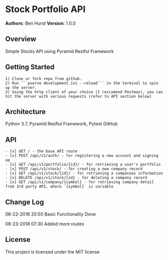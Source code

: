 # Stock Portfolio API
 **Authors**: Ben Hurst
 **Version**: 1.0.0
 ## Overview
 Simple Stocks API using Pyramid Restful Framework
 ## Getting Started
    1) Clone or fork repo from github.
    2) Run ```pserve development.ini --reload``` in the terminal to spin up the server.
    3) Using the http client of your choice (I reccomend Postman), you can hit the server with various requests (refer to API section below)

 ## Architecture
Python 3.7, Pyramid Resftul Framework, Pytest
GitHub
 ## API
    - [x] GET / - the base API route
    - [x] POST /api/v1/auth/ - for registering a new account and signing up
    - [x] GET /api/v1/portfolio/{id}/ - for retrieving a user's portfolio
    - [x] POST /api/v1/stock/ - for creating a new company record
    - [x] GET /api/v1/stock/{id}/ - for retrieving a companies information
    - [x] DELETE /api/v1/stock/{id} - for deleting a company record
    - [x] GET /api/v1/company/{symbol} - for retrieving company detail from 3rd party API, where `{symbol}` is variable
 ## Change Log
 08-22-2018 20:50 Basic Functionality Done

 08-23-2018 07:30 Added more routes
 ## License
This project is licensed under the MIT license
